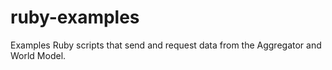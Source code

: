 ruby-examples
=============

Examples Ruby scripts that send and request data from the Aggregator and World Model.
